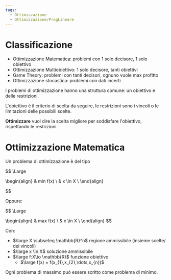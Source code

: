 ```yaml
---
tags:
  - Ottimizzazione
  - Ottimizzazione/ProgLineare
---
```

# Classificazione

- Ottimizzazione Matematica: problemi con 1 solo decisore, 1 solo obiettivo
- Ottimizzazione Multiobiettivo: 1 solo decisore, tanti obiettivi
- Game Theory: problemi con tanti decisori, ognuno vuole max profitto
- Ottimizzazione stocastica: problemi con dati incerti

I problemi di ottimizzazione hanno una struttura comune: un obiettivo e delle restrizioni. 


L'obiettivo è il criterio di scelta da seguire, le restrizioni sono i vincoli o le limitazioni delle possibili scelte. 


**Ottimizzare** vuol dire la scelta migliore per soddisfare l'obiettivo, rispettando le restrizioni. 



# Ottimizzazione Matematica

Un problema di ottimizzazione è del tipo

$$
\Large

\begin{align}
& min f(x) \\
& x \in X \\
\end{align}

$$

Oppure:

$$
\Large

\begin{align}
& max f(x) \\
& x \in X \\
\end{align}
$$


Con: 
- $\large X \subseteq \mathbb{R}^n$ regione ammissibile (insieme scelte/ dei vincoli)
- $\large x \in X$ soluzione ammissibile
- $\large f:X\to \mathbb{R}$ funzione obiettivo
	- $\large f(x) = f(x_{1},x_{2},\dots,x_{n})$


Ogni problema di massimo può essere scritto come problema di minimo.